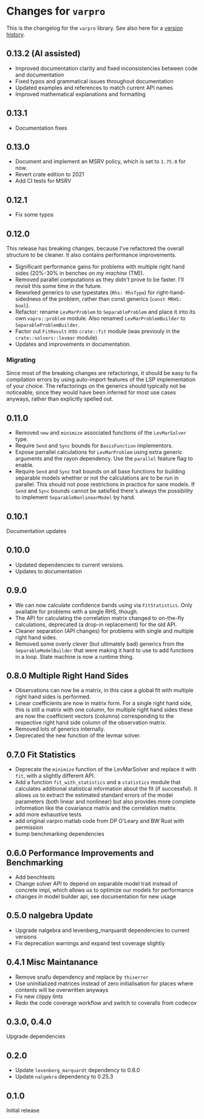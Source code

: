 # Changes for `varpro`

This is the changelog for the `varpro` library.
See also here for a [version history](https://crates.io/crates/varpro/versions).

## 0.13.2 (AI assisted)

* Improved documentation clarity and fixed inconsistencies between code and documentation
* Fixed typos and grammatical issues throughout documentation
* Updated examples and references to match current API names
* Improved mathematical explanations and formatting

## 0.13.1

* Documentation fixes

## 0.13.0

* Document and implement an MSRV policy, which is set to `1.75.0` for now.
* Revert crate edition to 2021
* Add CI tests for MSRV

## 0.12.1

* Fix some typos

## 0.12.0

This release has breaking changes, because I've refactored the overall structure
to be cleaner. It also contains performance improvements.

* Significant performance gains for problems with multiple right hand sides
  (20%-30% in benches _on my machine_ (TM)).
* Removed parallel computations as they didn't prove to be faster. I'll revisit
  this some time in the future.
* Reworked generics to use typestates (`Rhs: RhsType`) for right-hand-sidedness
  of the problem, rather than const generics (`const MRHS: bool`). 
* Refactor: rename `LevMarProblem` to `SeparableProblem` and place it into its own
  `vapro::problem` module. Also renamed `LevMarProblemBuilder` to
  `SeparableProblemBuilder`.
* Factor out `FitResult` into `crate::fit` module (was previouly in the
  `crate::solvers::levmar` module).
* Updates and improvements in documentation.

### Migrating

Since most of the breaking changes are refactorings, it should be easy to fix
compilation errors by using auto-import features of the LSP implementation of
your choice. The refactorings on the generics should typically not be noticeable,
since they would have been inferred for most use cases anyways, rather than
explicitly spelled out.

## 0.11.0

* Removed `new` and `minimize` associated functions of the `LevMarSolver`
  type.
* Require `Send` and `Sync` bounds for `BasisFunction` implementors.
* Expose parrallel calculations for `LevMarProblem` using extra generic
  arguments and the rayon dependency. Use the `parallel` feature flag
  to enable.
* Require `Send` and `Sync` trait bounds on all base functions for building
  separable models whether or not the calculations are to be run in parallel.
  This should not pose restrictions in practice for sane models. If `Send`
  and `Sync` bounds cannot be satisfied there's always the possibility to
  implement `SeparableNonlinearModel` by hand.

## 0.10.1

Documentation updates

## 0.10.0

- Updated dependencies to current versions.
- Updates to documentation

## 0.9.0

- We can now calculate confidence bands using via `FitStatistics`. Only available
for problems with a single RHS, though. 
- The API for calculating the correlation matrix changed to on-the-fly
calculations, deprecated (a drop-in replacement) for the old API.
- Cleaner separation (API changes) for problems with single and multiple right
hand sides.
- Removed some overly clever (but ultimately bad) generics from the `SeparableModelBuilder`
that were making it hard to use to add functions in a loop. State machine is now
a runtime thing.

## 0.8.0 Multiple Right Hand Sides

- Observations can now be a matrix, in this case a global fit with multiple right
hand sides is performed.
- Linear coefficients are now in matrix form. For a single right hand side, this
is still a matrix with one column, for multiple right hand sides these are now
the coefficient vectors (columns) corresponding to the respective right hand
side column of the observation matrix.
- Removed lots of generics internally.
- Deprecated the new function of the levmar solver.

## 0.7.0 Fit Statistics

- Deprecate the `minimize` function of the LevMarSolver and
replace it with `fit`, with a slightly different API.
- Add a function `fit_with_statistics` and a `statistics` module
that calculates additional statistical information about the fit 
(if successful). It allows us to extract the estimated standard
errors of the model parameters (both linear and nonlinear) but also
provides more complete information like the covariance matrix and
the correlation matrix.
- add more exhaustive tests 
- add original varpro matlab code from DP O'Leary and BW Rust
with permission
- bump benchmarking dependencies

## 0.6.0 Performance Improvements and Benchmarking

- Add benchtests
- Change solver API to depend on separable model trait instead of concrete impl,
which allows us to optimize our models for performance
- changes in model builder api, see documentation for new usage

## 0.5.0 nalgebra Update

- Upgrade nalgebra and levenberg_marquardt dependencies to current versions
- Fix deprecation warnings and expand test coverage slightly

## 0.4.1 Misc Maintanance

- Remove snafu dependency and replace by `thiserror`
- Use uninitialized matrices instead of zero initialisation for places where contents will be overwritten anyways
- Fix new clippy lints
- Redo the code coverage workflow and switch to coveralls from codecov

## 0.3.0, 0.4.0

Upgrade dependencies


## 0.2.0

- Update `levenberg_marquardt` dependency to 0.8.0
- Update `nalgebra` dependency to 0.25.3

## 0.1.0

Initial release
